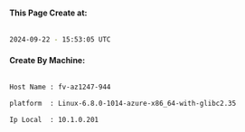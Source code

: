 
   
#### This Page Create at:

```bash

2024-09-22 - 15:53:05 UTC

```

#### Create By Machine:

```bash

Host Name : fv-az1247-944

platform  : Linux-6.8.0-1014-azure-x86_64-with-glibc2.35

Ip Local  : 10.1.0.201

```

